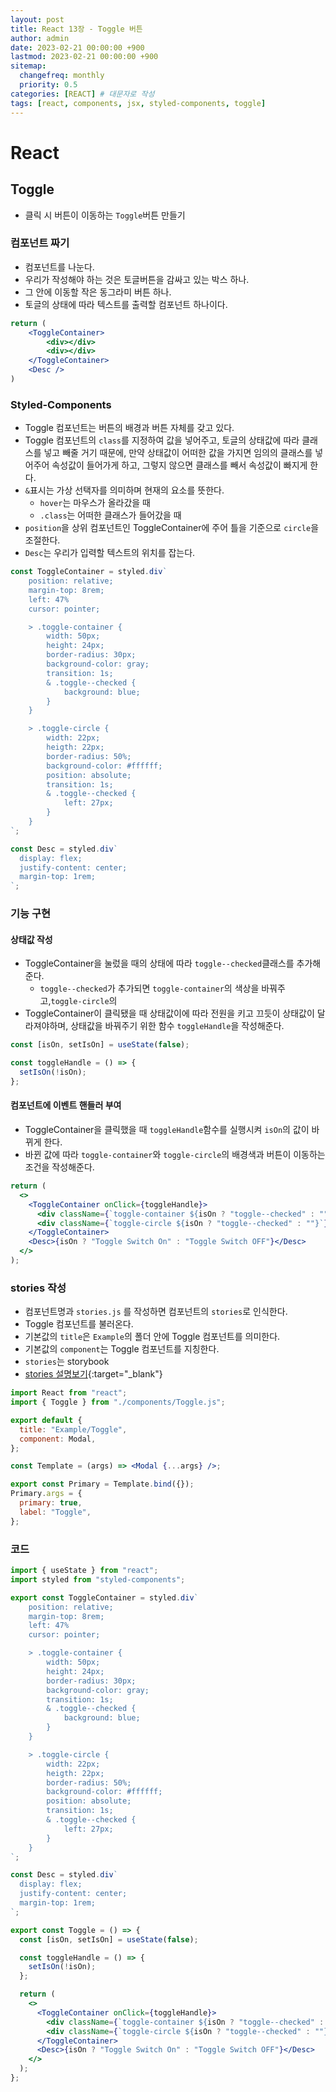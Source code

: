 ```yaml
---
layout: post
title: React 13장 - Toggle 버튼
author: admin
date: 2023-02-21 00:00:00 +900
lastmod: 2023-02-21 00:00:00 +900
sitemap:
  changefreq: monthly
  priority: 0.5
categories: [REACT] # 대문자로 작성
tags: [react, components, jsx, styled-components, toggle]
---
```


# React

## Toggle

- 클릭 시 버튼이 이동하는 `Toggle`버튼 만들기

### 컴포넌트 짜기

- 컴포넌트를 나눈다.
- 우리가 작성해야 하는 것은 토글버튼을 감싸고 있는 박스 하나.
- 그 안에 이동할 작은 동그라미 버튼 하나.
- 토글의 상태에 따라 텍스트를 출력할 컴포넌트 하나이다.

```jsx
return (
    <ToggleContainer>
        <div></div>
        <div></div>
    </ToggleContainer>
    <Desc />
)
```

### Styled-Components

- Toggle 컴포넌트는 버튼의 배경과 버튼 자체를 갖고 있다.
- Toggle 컴포넌트의 `class`를 지정하여 값을 넣어주고, 토글의 상태값에 따라 클래스를 넣고 빼줄 거기 때문에, 만약 상태값이 어떠한 값을 가지면 임의의 클래스를 넣어주어 속성값이 들어가게 하고, 그렇지 않으면 클래스를 빼서 속성값이 빠지게 한다.
- `&`표시는 가상 선택자를 의미하며 현재의 요소를 뜻한다.
  - `hover`는 마우스가 올라갔을 때
  - `.class`는 어떠한 클래스가 들어갔을 때
- `position`을 상위 컴포넌트인 ToggleContainer에 주어 틀을 기준으로 `circle`을 조절한다.
- `Desc`는 우리가 입력할 텍스트의 위치를 잡는다.

```jsx
const ToggleContainer = styled.div`
    position: relative;
    margin-top: 8rem;
    left: 47%
    cursor: pointer;

    > .toggle-container {
        width: 50px;
        height: 24px;
        border-radius: 30px;
        background-color: gray;
        transition: 1s;
        & .toggle--checked {
            background: blue;
        }
    }

    > .toggle-circle {
        width: 22px;
        heigth: 22px;
        border-radius: 50%;
        background-color: #ffffff;
        position: absolute;
        transition: 1s;
        & .toggle--checked {
            left: 27px;
        }
    }
`;

const Desc = styled.div`
  display: flex;
  justify-content: center;
  margin-top: 1rem;
`;
```

### 기능 구현

#### 상태값 작성

- ToggleContainer을 눌렀을 때의 상태에 따라 `toggle--checked`클래스를 추가해준다.
  - `toggle--checked`가 추가되면 `toggle-container`의 색상을 바꿔주고,`toggle-circle`의
- ToggleContainer이 클릭됐을 때 상태값이에 따라 전원을 키고 끄듯이 상태값이 달라져야하며, 상태값을 바꿔주기 위한 함수 `toggleHandle`을 작성해준다.

```jsx
const [isOn, setIsOn] = useState(false);

const toggleHandle = () => {
  setIsOn(!isOn);
};
```

#### 컴포넌트에 이벤트 핸들러 부여

- ToggleContainer을 클릭했을 때 `toggleHandle`함수를 실행시켜 `isOn`의 값이 바뀌게 한다.
- 바뀐 값에 따라 `toggle-container`와 `toggle-circle`의 배경색과 버튼이 이동하는 조건을 작성해준다.

```jsx
return (
  <>
    <ToggleContainer onClick={toggleHandle}>
      <div className={`toggle-container ${isOn ? "toggle--checked" : ""}`} />
      <div className={`toggle-circle ${isOn ? "toggle--checked" : ""}`} />
    </ToggleContainer>
    <Desc>{isOn ? "Toggle Switch On" : "Toggle Switch OFF"}</Desc>
  </>
);
```

### stories 작성

- 컴포넌트명과 `stories.js` 를 작성하면 컴포넌트의 `stories`로 인식한다.
- Toggle 컴포넌트를 불러온다.
- 기본값의 `title`은 `Example`의 폴더 안에 Toggle 컴포넌트를 의미한다.
- 기본값의 `component`는 Toggle 컴포넌트를 지칭한다.
- `stories`는 storybook
- [stories 설명보기](https://choigirang.github.io/posts/3-React-Storybook/){:target="\_blank"}

```jsx
import React from "react";
import { Toggle } from "./components/Toggle.js";

export default {
  title: "Example/Toggle",
  component: Modal,
};

const Template = (args) => <Modal {...args} />;

export const Primary = Template.bind({});
Primary.args = {
  primary: true,
  label: "Toggle",
};
```

### 코드

```jsx
import { useState } from "react";
import styled from "styled-components";

export const ToggleContainer = styled.div`
    position: relative;
    margin-top: 8rem;
    left: 47%
    cursor: pointer;

    > .toggle-container {
        width: 50px;
        height: 24px;
        border-radius: 30px;
        background-color: gray;
        transition: 1s;
        & .toggle--checked {
            background: blue;
        }
    }

    > .toggle-circle {
        width: 22px;
        heigth: 22px;
        border-radius: 50%;
        background-color: #ffffff;
        position: absolute;
        transition: 1s;
        & .toggle--checked {
            left: 27px;
        }
    }
`;

const Desc = styled.div`
  display: flex;
  justify-content: center;
  margin-top: 1rem;
`;

export const Toggle = () => {
  const [isOn, setIsOn] = useState(false);

  const toggleHandle = () => {
    setIsOn(!isOn);
  };

  return (
    <>
      <ToggleContainer onClick={toggleHandle}>
        <div className={`toggle-container ${isOn ? "toggle--checked" : ""}`} />
        <div className={`toggle-circle ${isOn ? "toggle--checked" : ""}`} />
      </ToggleContainer>
      <Desc>{isOn ? "Toggle Switch On" : "Toggle Switch OFF"}</Desc>
    </>
  );
};
```
